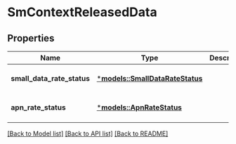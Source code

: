 # SmContextReleasedData

## Properties
Name | Type | Description | Notes
------------ | ------------- | ------------- | -------------
**small_data_rate_status** | [***models::SmallDataRateStatus**](SmallDataRateStatus.md) |  | [optional] [default to None]
**apn_rate_status** | [***models::ApnRateStatus**](ApnRateStatus.md) |  | [optional] [default to None]

[[Back to Model list]](../README.md#documentation-for-models) [[Back to API list]](../README.md#documentation-for-api-endpoints) [[Back to README]](../README.md)



